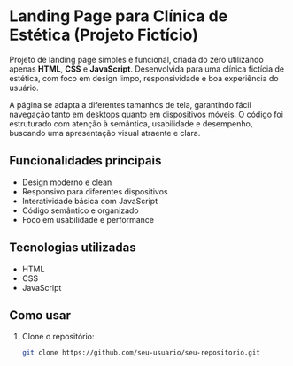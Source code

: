 # Landing Page para Clínica de Estética (Projeto Fictício)

Projeto de landing page simples e funcional, criada do zero utilizando apenas **HTML**, **CSS** e **JavaScript**. Desenvolvida para uma clínica fictícia de estética, com foco em design limpo, responsividade e boa experiência do usuário.

A página se adapta a diferentes tamanhos de tela, garantindo fácil navegação tanto em desktops quanto em dispositivos móveis. O código foi estruturado com atenção à semântica, usabilidade e desempenho, buscando uma apresentação visual atraente e clara.

## Funcionalidades principais

- Design moderno e clean  
- Responsivo para diferentes dispositivos  
- Interatividade básica com JavaScript  
- Código semântico e organizado  
- Foco em usabilidade e performance

## Tecnologias utilizadas

- HTML  
- CSS  
- JavaScript

## Como usar

1. Clone o repositório:  
   ```bash
   git clone https://github.com/seu-usuario/seu-repositorio.git
